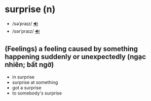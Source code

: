# surprise (n)

- /səˈpraɪz/ [🔊](https://www.oxfordlearnersdictionaries.com/media/english/uk_pron/s/sur/surpr/surprise__gb_1.mp3)
- /sərˈpraɪz/ [🔊](https://www.oxfordlearnersdictionaries.com/media/english/us_pron/s/sur/surpr/surprise__us_1_rr.mp3)

## (Feelings) a feeling caused by something happening suddenly or unexpectedly (ngạc nhiên; bất ngờ)

- in surprise
- surprise at something
- got a surprise
- to somebody's surprise
